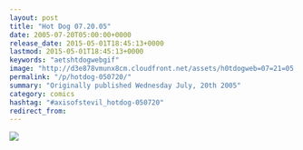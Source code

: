 ```yaml
---
layout: post
title: "Hot Dog 07.20.05"
date: 2005-07-20T05:00:00+0000
release_date: 2015-05-01T18:45:13+0000
lastmod: 2015-05-01T18:45:13+0000
keywords: "aetshtdogwebgif"
image: "http://d3e878vmunx8cm.cloudfront.net/assets/h0tdogweb=07=21=05.gif"
permalink: "/p/hotdog-050720/"
summary: "Originally published Wednesday July, 20th 2005"
category: comics
hashtag: "#axisofstevil_hotdog-050720"
redirect_from:
---
```


![](http://d3e878vmunx8cm.cloudfront.net/assets/h0tdogweb=07=21=05.gif)
